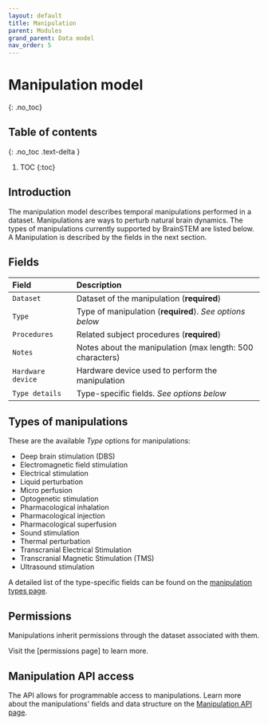 ```yaml
---
layout: default
title: Manipulation
parent: Modules
grand_parent: Data model
nav_order: 5
---
```


# Manipulation model
{: .no_toc}

## Table of contents
{: .no_toc .text-delta }

1. TOC
{:toc}

## Introduction

The manipulation model describes temporal manipulations performed in a dataset. Manipulations are ways to perturb natural brain dynamics. The types of manipulations currently supported by BrainSTEM are listed below. A Manipulation is described by the fields in the next section.

## Fields

| Field | Description |
|:------|:------------|
| `Dataset` | Dataset of the manipulation (**required**) |
| `Type` | Type of manipulation (**required**). *See options below* |
| `Procedures` | Related subject procedures (**required**) |
| `Notes` | Notes about the manipulation (max length: 500 characters) |
| `Hardware device` | Hardware device used to perform the manipulation |
| `Type details` | Type-specific fields. *See options below* |

## Types of manipulations

These are the available *Type* options for manipulations:

- Deep brain stimulation (DBS)
- Electromagnetic field stimulation
- Electrical stimulation
- Liquid perturbation
- Micro perfusion
- Optogenetic stimulation
- Pharmacological inhalation
- Pharmacological injection
- Pharmacological superfusion
- Sound stimulation
- Thermal perturbation
- Transcranial Electrical Stimulation
- Transcranial Magnetic Stimulation (TMS)
- Ultrasound stimulation

A detailed list of the type-specific fields can be found on the [manipulation types page]({{"datamodel/schemas/manipulation/"|absolute_url}}).

## Permissions

Manipulations inherit permissions through the dataset associated with them.

Visit the [permissions page] to learn more.

## Manipulation API access

The API allows for programmable access to manipulations. Learn more about the manipulations' fields and data structure on the [Manipulation API page]({{"api/modules/manipulation/"|absolute_url}}).
